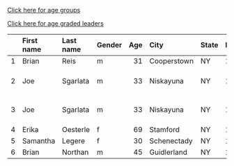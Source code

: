 [Click here for age groups](https://bnorthan.github.io/Virtual15K_5K/15kage)  

[Click here for age graded leaders](https://bnorthan.github.io/Virtual15K_5K/15kage)  

|    | First name   | Last name   | Gender   |   Age | City        | State   | Distance   | Time    | Company                  | Team   |   age_grade |
|---:|:-------------|:------------|:---------|------:|:------------|:--------|:-----------|:--------|:-------------------------|:-------|------------:|
|  1 | Brian        | Reis        | m        |    31 | Cooperstown | NY      | 15k        | 51:25   |                          |        |       78.96 |
|  2 | Joe          | Sgarlata    | m        |    33 | Niskayuna   | NY      | 15k        | 1:11:21 | Naval Nuclear Laboratory |        |       57.02 |
|  3 | Joe          | Sgarlata    | m        |    33 | Niskayuna   | NY      | 15k        | 1:14:49 | Naval Nuclear Laboratory |        |       54.38 |
|  4 | Erika        | Oesterle    | f        |    69 | Stamford    | NY      | 15k        | 1:26:17 |                          |        |       76.65 |
|  5 | Samantha     | Legere      | f        |    30 | Schenectady | NY      | 15k        | 1:35:01 |                          |        |       48.02 |
|  6 | Brian        | Northan     | m        |    45 | Guidlerland | NY      | 15k        | 1:38:22 |                          |        |       44.44 |